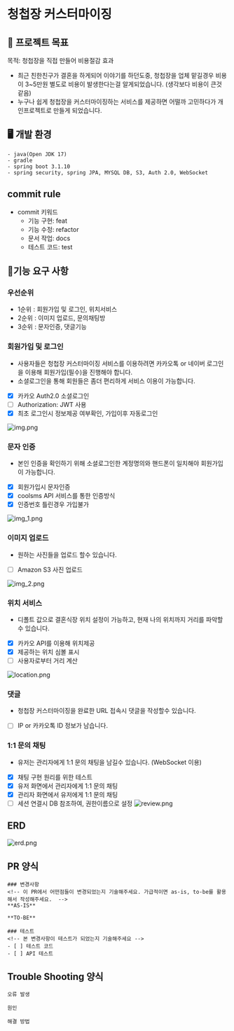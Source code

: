 # 청첩장 커스터마이징

## 🎯 프로젝트 목표
목적: 청첩장을 직접 만들어 비용절감 효과
- 최근 친한친구가 결혼을 하게되어 이야기를 하던도중, 청첩장을 업체 맡길경우 비용이 3~5만원 별도로 비용이 발생한다는걸 알게되었습니다. (생각보다 비용이 큰것 같음)
- 누구나 쉽게 청첩장을 커스터마이징하는 서비스를 제공하면 어떨까 고민하다가 개인프로젝트로 만들게 되었습니다.

## 🖥 개발 환경
```text
- java(Open JDK 17)
- gradle 
- spring boot 3.1.10
- spring security, spring JPA, MYSQL DB, S3, Auth 2.0, WebSocket
```

## commit rule
- commit 키워드
  - 기능 구현: feat
  - 기능 수정: refactor
  - 문서 작업: docs
  - 테스트 코드: test

## 📌기능 요구 사항

### 우선순위
- 1순위 : 회원가입 및 로그인, 위치서비스
- 2순위 : 이미지 업로드, 문의채팅방
- 3순위 : 문자인증, 댓글기능


### 회원가입 및 로그인
- 사용자들은 청첩장 커스터마이징 서비스를 이용하려면 카카오톡 or 네이버 로그인을 이용해 회원가입(필수)을 진행해야 합니다. 
- 소셜로그인을 통해 회원들은 좀더 편리하게 서비스 이용이 가능합니다.
- [x] 카카오 Auth2.0 소셜로그인 
- [ ] Authorization: JWT 사용
- [x] 최초 로그인시 정보제공 여부확인, 가입이후 자동로그인

![img.png](auth_2.0.png)

### 문자 인증
- 본인 인증을 확인하기 위해 소셜로그인한 계정명의와 핸드폰이 일치해야 회원가입이 가능합니다.
- [x] 회원가입시 문자인증
- [x] coolsms API 서비스를 통한 인증방식
- [x] 인증번호 틀린경우 가입불가

![img_1.png](sms_auth.png)

### 이미지 업로드
- 원하는 사진들을 업로드 할수 있습니다.
- [ ] Amazon S3 사진 업로드

![img_2.png](image.png)

### 위치 서비스
- 디폴트 값으로 결혼식장 위치 설정이 가능하고, 현재 나의 위치까지 거리를 파악할수 있습니다.
- [x] 카카오 API를 이용해 위치제공
- [x] 제공하는 위치 심볼 표시
- [ ] 사용자로부터 거리 계산

![location.png](location.png)

### 댓글
- 청첩장 커스터마이징을 완료한 URL 접속시 댓글을 작성할수 있습니다.
- [ ] IP or 카카오톡 ID 정보가 남습니다.

### 1:1 문의 채팅
- 유저는 관리자에게 1:1 문의 채팅을 남길수 있습니다. (WebSocket 이용)
- [x] 채팅 구현 원리를 위한 테스트
- [x] 유저 화면에서 관리자에게 1:1 문의 채팅
- [x] 관리자 화면에서 유저에게 1:1 문의 채팅
- [ ] 세션 연결시 DB 참조하여, 권한이름으로 설정
![review.png](review.png)

## ERD 
![erd.png](erd.png)


## PR 양식
```
### 변경사항
<!-- 이 PR에서 어떤점들이 변경되었는지 기술해주세요. 가급적이면 as-is, to-be를 활용해서 작성해주세요.  -->
**AS-IS**

**TO-BE**

### 테스트
<!-- 본 변경사항이 테스트가 되었는지 기술해주세요 --> 
- [ ] 테스트 코드
- [ ] API 테스트 
```

## Trouble Shooting 양식

```
오류 발생

원인

해결 방법
```